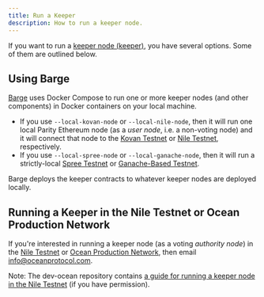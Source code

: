 ```yaml
---
title: Run a Keeper
description: How to run a keeper node.
---
```


If you want to run a [keeper node (keeper)](/concepts/components#keeper), you have several options. Some of them are outlined below.

## Using Barge

[Barge](https://github.com/oceanprotocol/barge) uses Docker Compose to run one or more keeper nodes (and other components) in Docker containers on your local machine.

- If you use `--local-kovan-node` or `--local-nile-node`, then it will run one local Parity Ethereum node (as a _user node_, i.e. a non-voting node) and it will connect that node to the [Kovan Testnet](/concepts/testnets/#the-kovan-testnet) or [Nile Testnet](/concepts/testnets/#the-nile-testnet), respectively.
- If you use `--local-spree-node` or `--local-ganache-node`, then it will run a strictly-local [Spree Testnet](/concepts/testnets/#a-spree-testnet-for-local-development) or [Ganache-Based Testnet](/concepts/testnets/#a-ganache-based-testnet-for-local-development).

Barge deploys the keeper contracts to whatever keeper nodes are deployed locally.

## Running a Keeper in the Nile Testnet or Ocean Production Network

If you're interested in running a keeper node (as a voting _authority node_) in the [Nile Testnet](/concepts/testnets/#the-nile-testnet) or [Ocean Production Network](http://localhost:8000/concepts/production-network/), then email <a href="mailto:info@oceanprotocol.com">info@oceanprotocol.com</a>.

Note: The dev-ocean repository contains [a guide for running a keeper node in the Nile Testnet](https://github.com/oceanprotocol/dev-ocean/blob/master/doc/devops/keeper-setup.md) (if you have permission).
